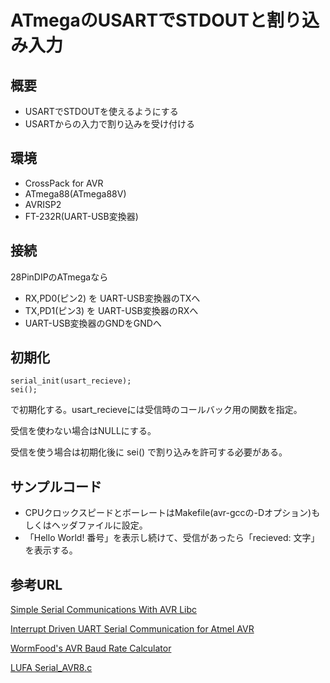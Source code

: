# ATmegaのUSARTでSTDOUTと割り込み入力

## 概要

* USARTでSTDOUTを使えるようにする
* USARTからの入力で割り込みを受け付ける

## 環境

* CrossPack for AVR
* ATmega88(ATmega88V)
* AVRISP2
* FT-232R(UART-USB変換器)

## 接続

28PinDIPのATmegaなら

* RX,PD0(ピン2) を UART-USB変換器のTXへ
* TX,PD1(ピン3) を UART-USB変換器のRXへ
* UART-USB変換器のGNDをGNDへ

## 初期化

	serial_init(usart_recieve);
	sei();

で初期化する。usart\_recieveには受信時のコールバック用の関数を指定。

受信を使わない場合はNULLにする。

受信を使う場合は初期化後に sei() で割り込みを許可する必要がある。

## サンプルコード

* CPUクロックスピードとボーレートはMakefile(avr-gccの-Dオプション)もしくはヘッダファイルに設定。
* 「Hello World! 番号」を表示し続けて、受信があったら「recieved: 文字」を表示する。


## 参考URL
[Simple Serial Communications With AVR Libc](http://www.appelsiini.net/2011/simple-usart-with-avr-libc)

[Interrupt Driven UART Serial Communication for Atmel AVR](http://www.electroons.com/blog/2013/02/interrupt-driven-uart-serial-communication-for-atmel-avr/)

[WormFood's AVR Baud Rate Calculator](http://wormfood.net/avrbaudcalc.php)

[LUFA Serial_AVR8.c](https://github.com/abcminiuser/lufa/blob/master/LUFA/Drivers/Peripheral/AVR8/Serial_AVR8.c)


